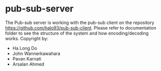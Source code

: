 # pub-sub-server
The Pub-sub server is working with the pub-sub client on the repository https://github.com/halo93/pub-sub-client. Please refer to documentation folder to see the structure of the system and how encoding/decoding works. Copyright by:
- Ha Long Do
- John Wannerkawahara
- Pavan Karnati
- Arsalan Ahmed

